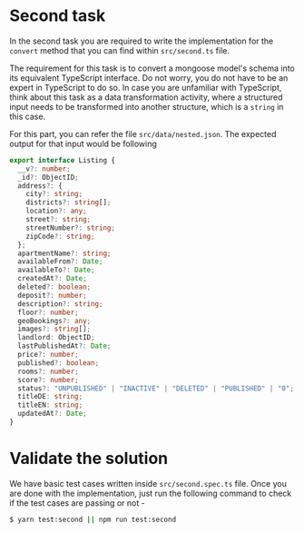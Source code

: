 # Second task

In the second task you are required to write the implementation for the
`convert` method that you can find within `src/second.ts` file.

The requirement for this task is to convert a mongoose model's schema into its
equivalent TypeScript interface. Do not worry, you do not have to be an expert
in TypeScript to do so. In case you are unfamiliar with TypeScript, think about
this task as a data transformation activity, where a structured input needs to
be transformed into another structure, which is a `string` in this case.

For this part, you can refer the file `src/data/nested.json`. The expected
output for that input would be following

```ts
export interface Listing {
  __v?: number;
  _id?: ObjectID;
  address?: {
    city?: string;
    districts?: string[];
    location?: any;
    street?: string;
    streetNumber?: string;
    zipCode?: string;
  };
  apartmentName?: string;
  availableFrom?: Date;
  availableTo?: Date;
  createdAt?: Date;
  deleted?: boolean;
  deposit?: number;
  description?: string;
  floor?: number;
  geoBookings?: any;
  images?: string[];
  landlord: ObjectID;
  lastPublishedAt?: Date;
  price?: number;
  published?: boolean;
  rooms?: number;
  score?: number;
  status?: "UNPUBLISHED" | "INACTIVE" | "DELETED" | "PUBLISHED" | "0";
  titleDE: string;
  titleEN: string;
  updatedAt?: Date;
}
```

# Validate the solution

We have basic test cases written inside `src/second.spec.ts` file. Once you are
done with the implementation, just run the following command to check if the test cases are passing or not -

```sh
$ yarn test:second || npm run test:second
```
